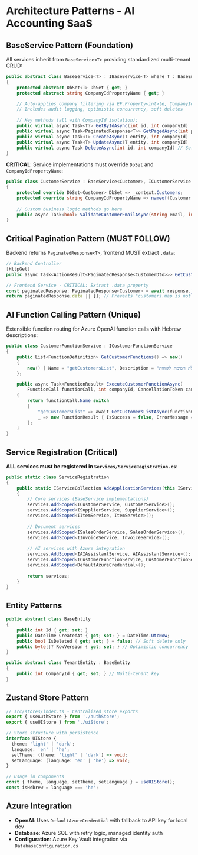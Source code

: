 # Architecture Patterns - AI Accounting SaaS

## BaseService Pattern (Foundation)

All services inherit from `BaseService<T>` providing standardized multi-tenant CRUD:

```csharp
public abstract class BaseService<T> : IBaseService<T> where T : BaseEntity
{
    protected abstract DbSet<T> DbSet { get; }
    protected abstract string CompanyIdPropertyName { get; }

    // Auto-applies company filtering via EF.Property<int>(e, CompanyIdPropertyName)
    // Includes audit logging, optimistic concurrency, soft deletes
    
    // Key methods (all with CompanyId isolation):
    public virtual async Task<T?> GetByIdAsync(int id, int companyId)
    public virtual async Task<PaginatedResponse<T>> GetPagedAsync(int page, int pageSize, int companyId)
    public virtual async Task<T> CreateAsync(T entity, int companyId)
    public virtual async Task<T> UpdateAsync(T entity, int companyId)
    public virtual async Task DeleteAsync(int id, int companyId) // Soft delete only
}
```

**CRITICAL**: Service implementations must override `DbSet` and `CompanyIdPropertyName`:
```csharp
public class CustomerService : BaseService<Customer>, ICustomerService
{
    protected override DbSet<Customer> DbSet => _context.Customers;
    protected override string CompanyIdPropertyName => nameof(Customer.CompanyId);
    
    // Custom business logic methods go here
    public async Task<bool> ValidateCustomerEmailAsync(string email, int companyId) { ... }
}
```

## Critical Pagination Pattern (MUST FOLLOW)

Backend returns `PaginatedResponse<T>`, frontend MUST extract `.data`:
```csharp
// Backend Controller
[HttpGet]
public async Task<ActionResult<PaginatedResponse<CustomerDto>>> GetCustomers(...)
```
```typescript
// Frontend Service - CRITICAL: Extract .data property
const paginatedResponse: PaginatedResponse<Customer> = await response.json();
return paginatedResponse.data || []; // Prevents "customers.map is not a function"
```

## AI Function Calling Pattern (Unique)

Extensible function routing for Azure OpenAI function calls with Hebrew descriptions:

```csharp
public class CustomerFunctionService : ICustomerFunctionService
{
    public List<FunctionDefinition> GetCustomerFunctions() => new()
    {
        new() { Name = "getCustomersList", Description = "קבלת רשימת לקוחות" }
    };

    public async Task<FunctionResult> ExecuteCustomerFunctionAsync(
        FunctionCall functionCall, int companyId, CancellationToken cancellationToken)
    {
        return functionCall.Name switch
        {
            "getCustomersList" => await GetCustomersListAsync(functionCall.Arguments, companyId, cancellationToken),
            _ => new FunctionResult { IsSuccess = false, ErrorMessage = "Unknown function" }
        };
    }
}
```

## Service Registration (Critical)

**ALL services must be registered in `Services/ServiceRegistration.cs`**:

```csharp
public static class ServiceRegistration
{
    public static IServiceCollection AddApplicationServices(this IServiceCollection services)
    {
        // Core services (BaseService implementations)
        services.AddScoped<ICustomerService, CustomerService>();
        services.AddScoped<ISupplierService, SupplierService>();
        services.AddScoped<IItemService, ItemService>();
        
        // Document services
        services.AddScoped<ISalesOrderService, SalesOrderService>();
        services.AddScoped<IInvoiceService, InvoiceService>();
        
        // AI services with Azure integration
        services.AddScoped<IAIAssistantService, AIAssistantService>();
        services.AddScoped<ICustomerFunctionService, CustomerFunctionService>();
        services.AddScoped<DefaultAzureCredential>();
        
        return services;
    }
}
```

## Entity Patterns

```csharp
public abstract class BaseEntity
{
    public int Id { get; set; }
    public DateTime CreatedAt { get; set; } = DateTime.UtcNow;
    public bool IsDeleted { get; set; } = false; // Soft delete only
    public byte[]? RowVersion { get; set; } // Optimistic concurrency
}

public abstract class TenantEntity : BaseEntity
{
    public int CompanyId { get; set; } // Multi-tenant key
}
```

## Zustand Store Pattern

```typescript
// src/stores/index.ts - Centralized store exports
export { useAuthStore } from './authStore';
export { useUIStore } from './uiStore';

// Store structure with persistence
interface UIStore {
  theme: 'light' | 'dark';
  language: 'en' | 'he';
  setTheme: (theme: 'light' | 'dark') => void;
  setLanguage: (language: 'en' | 'he') => void;
}

// Usage in components
const { theme, language, setTheme, setLanguage } = useUIStore();
const isHebrew = language === 'he';
```

## Azure Integration

- **OpenAI**: Uses `DefaultAzureCredential` with fallback to API key for local dev
- **Database**: Azure SQL with retry logic, managed identity auth
- **Configuration**: Azure Key Vault integration via `DatabaseConfiguration.cs`
